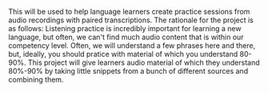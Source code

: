 This will be used to help language learners create practice sessions from audio recordings with paired transcriptions.  The rationale for the project is as follows: Listening practice is incredibly important for learning a new language, but often, we can't find much audio content that is within our competency level.  Often, we will understand a few phrases here and there, but, ideally, you should pratice with material of which you understand 80-90%.  This project will give learners audio material of which they understand 80%-90% by taking little snippets from a bunch of different sources and combining them.
